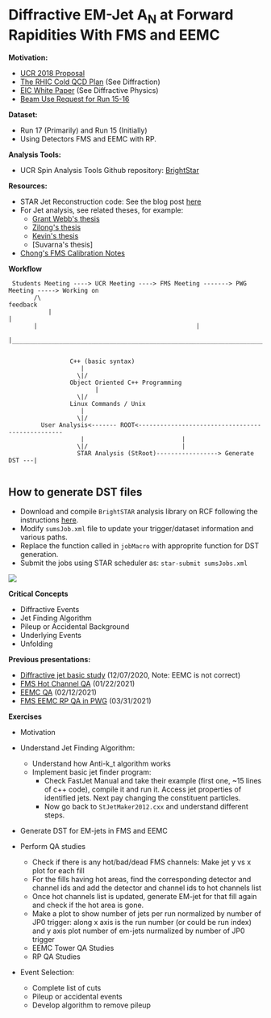 Diffractive EM-Jet A<sub>N</sub> at Forward Rapidities With FMS and EEMC
=====================================================================

**Motivation:**
- [UCR 2018 Proposal](https://drive.google.com/drive/folders/1X9isx8UUJv5uCBU-iLMtw54VqaNt92zA)
- [The RHIC Cold QCD Plan](https://arxiv.org/pdf/1602.03922.pdf) (See Diffraction) 
- [EIC White Paper](https://arxiv.org/pdf/1212.1701.pdf) (See Diffractive Physics)
- [Beam Use Request for Run 15-16]()


**Dataset:**
- Run 17 (Primarily) and Run 15 (Initially)
- Using Detectors FMS and EEMC with RP.

**Analysis Tools:**
- UCR Spin Analysis Tools Github repository: [BrightStar](https://github.com/latifkabir/BrightSTAR)

**Resources:**
- STAR Jet Reconstruction code: See the blog post [here](https://drupal.star.bnl.gov/STAR/blog/gdwebb/running-jet-code) 
- For Jet analysis, see related theses, for example:
  - [Grant Webb's thesis](https://drupal.star.bnl.gov/STAR/files/main_2.pdf) 
  - [Zilong's thesis](https://drupal.star.bnl.gov/STAR/system/files/Zilong_Chang_TAMU_Thesis.pdf)
  - [Kevin's thesis](https://drupal.star.bnl.gov/STAR/files/KevinAdkinsThesis_Final.pdf)
  - [Suvarna's thesis]
- [Chong's FMS Calibration Notes](https://drupal.star.bnl.gov/STAR/starnotes/private/psn0735)


**Workflow**

```
 Students Meeting ----> UCR Meeting ----> FMS Meeting -------> PWG Meeting -----> Working on
   	   /\ 	    	      	      	    			     	     	    feedback
     	   | 	    	      	      	    			     	     	    	|   
	   |				         					|
	   |____________________________________________________________________________|
	   	   

			     C++ (basic syntax)
				    |
				   \|/
			     Object Oriented C++ Programming
			     	    |
				   \|/
			     Linux Commands / Unix    
				    |
				   \|/
	     User Analysis<------- ROOT<-------------------------------------------------
				    |							|
				   \|/							|						
			       STAR Analysis (StRoot)-----------------> Generate DST ---|   
                                 
```

How to generate DST files
-----------------------------

- Download and compile `BrightSTAR` analysis library on RCF following the instructions [here](https://github.com/latifkabir/BrightSTAR).
- Modify `sumsJob.xml` file to update your trigger/dataset information and various paths.
- Replace the function called in `jobMacro` with approprite function for DST generation.
- Submit the jobs using STAR scheduler as: `star-submit sumsJobs.xml`


![](Analysis_Workflow_EMjet_AN.jpg)

**Critical Concepts**

- Diffractive Events
- Jet Finding Algorithm
- Pileup or Accidental Background
- Underlying Events
- Unfolding

**Previous presentations:**

- [Diffractive jet basic study](https://drive.google.com/file/d/1FAP7NyflAx0lDKqFWk_NFi8_L_M2mF3h/view?usp=sharing) (12/07/2020, Note: EEMC is not correct)
- [FMS Hot Channel QA](https://drive.google.com/file/d/1QWTYkr4dsgWogJ9amSMzELmPnDHZq_Fu/view?usp=sharing) (01/22/2021)
- [EEMC QA](https://drive.google.com/drive/folders/1cNzlFNxWKPOu_jhGKsjKWYYbVINjVNyr) (02/12/2021)
- [FMS EEMC RP QA in PWG](https://drupal.star.bnl.gov/STAR/system/files/userfiles/6483/diffractive%20EMjet%20analysis%20033121(1).pdf) (03/31/2021)


**Exercises**

- Motivation

- Understand Jet Finding Algorithm:
  - Understand how Anti-k_t algorithm works
  - Implement basic jet finder program:
    - Check FastJet Manual and take their example (first one, ~15 lines of c++ code), compile it and run it. Access jet properties of identified jets.  Next pay changing the constituent particles.
    - Now go back to `StJetMaker2012.cxx` and understand different steps.

- Generate DST for EM-jets in FMS and EEMC

- Perform QA studies
   - Check if there is any hot/bad/dead FMS channels: Make jet y vs x plot for each fill
   - For the fills having hot areas, find the corresponding detector and channel ids and add the detector and channel ids to hot channels list
   - Once hot channels list is updated, generate EM-jet for that fill again and check if the hot area is gone.
   - Make a plot to show number of jets per run normalized by number of JP0 trigger: along x axis is the run number (or could be run index) and y axis plot number of em-jets nurmalized by number of JP0 trigger
   - EEMC Tower QA Studies
   - RP QA Studies

- Event Selection:
  - Complete list of cuts
  - Pileup or accidental events
  - Develop algorithm to remove pileup 



   
   
   





